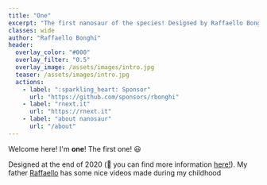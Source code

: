```yaml
---
title: "One"
excerpt: "The first nanosaur of the species! Designed by Raffaello Bonghi"
classes: wide
author: "Raffaello Bonghi"
header:
  overlay_color: "#000"
  overlay_filter: "0.5"
  overlay_image: /assets/images/intro.jpg
  teaser: /assets/images/intro.jpg
  actions:
    - label: ":sparkling_heart: Sponsor"
      url: "https://github.com/sponsors/rbonghi"
    - label: "rnext.it"
      url: "https://rnext.it"
    - label: "about nanosaur"
      url: "/about"
---
```


Welcome here! I'm **one**! The first one! :smiley:

Designed at the end of 2020 (🤫 you can find more information [here!](/about)). My father [Raffaello](https://rnext.it) has some nice videos made during my childhood

